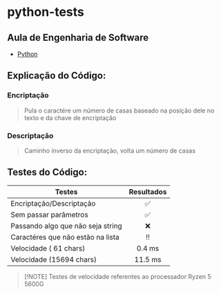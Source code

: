 # python-tests
## Aula de Engenharia de Software
- [Python](https://www.python.org/)

## Explicação do Código:

### Encriptação
> Pula o caractére um número de casas baseado na posição dele no texto e da chave de encriptação 
 

### Descriptação
> Caminho inverso da encriptação, volta um número de casas



## Testes do Código:

| Testes        | Resultados    |
| ------------- |:-------------:|
| Encriptação/Descriptação      | ✅ |
| Sem passar parâmetros      | ✅| 
| Passando algo que não seja string     | ❌|
| Caractéres que não estão na lista| ‼️ |
|Velocidade ( 61 chars)|0.4 ms|
| Velocidade (15694 chars) | 11.5 ms |

> \[!NOTE]
> Testes de velocidade referentes ao processador Ryzen 5 5600G


